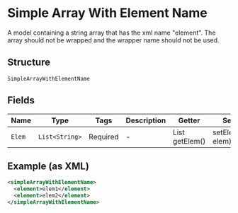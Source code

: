 
# Simple Array With Element Name

A model containing a string array that has the xml name "element". The array should not be wrapped and the wrapper name should not be used.

## Structure

`SimpleArrayWithElementName`

## Fields

| Name | Type | Tags | Description | Getter | Setter |
|  --- | --- | --- | --- | --- | --- |
| `Elem` | `List<String>` | Required | - | List<String> getElem() | setElem(List<String> elem) |

## Example (as XML)

```xml
<simpleArrayWithElementName>
  <element>elem1</element>
  <element>elem2</element>
</simpleArrayWithElementName>
```

